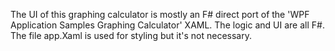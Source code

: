 The UI of this graphing calculator is mostly an F# direct port of the 'WPF Application Samples Graphing Calculator' XAML. 
The logic and UI are all F#. The file app.Xaml is used for styling but it's not necessary.
